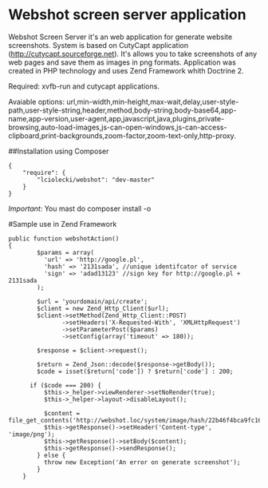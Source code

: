 Webshot screen server application 
=======

Webshot Screen Server it's an web application for generate website screenshots. System is based on CutyCapt application (http://cutycapt.sourceforge.net). It's allows you to take screenshots of any web pages and save them as images in png formats. Application was created in PHP technology and uses Zend Framework whith Doctrine 2.

Required: xvfb-run and cutycapt applications. 

Avaiable options: url,min-width,min-height,max-wait,delay,user-style-path,user-style-string,header,method,body-string,body-base64,app-name,app-version,user-agent,app,javascript,java,plugins,private-browsing,auto-load-images,js-can-open-windows,js-can-access-clipboard,print-backgrounds,zoom-factor,zoom-text-only,http-proxy.


##Installation using Composer

    {
        "require": {
            "lciolecki/webshot": "dev-master"
        }
    }
    
*Important*: You mast do composer install -o
    
#Sample use in Zend Framework

    public function webshotAction()
    {
            $params = array(
              'url' => 'http://google.pl',
              'hash' => '2131sada', //unique identifcator of service
              'sign' => 'adad13123' //sign key for http://google.pl + 2131sada
            );
            
            $url = 'yourdomain/api/create';            
            $client = new Zend_Http_Client($url);
            $client->setMethod(Zend_Http_Client::POST)
                   ->setHeaders('X-Requested-With', 'XMLHttpRequest') 
                   ->setParameterPost($params)
                   ->setConfig(array('timeout' => 180));
            
            $response = $client->request();
            
            $return = Zend_Json::decode($response->getBody());
            $code = isset($return['code']) ? $return['code'] : 200;
        
          if ($code === 200) {
              $this->_helper->viewRenderer->setNoRender(true);
              $this->_helper->layout->disableLayout();
              
              $content = file_get_contents('http://webshot.loc/system/image/hash/22b46f4bca9fc167e041e9a15ab46f19');
              $this->getResponse()->setHeader('Content-type', 'image/png');
              $this->getResponse()->setBody($content);
              $this->getResponse()->sendResponse();  
            } else {
              throw new Exception('An error on generate screenshot');
            }
        }
    
